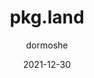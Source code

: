 ---
author: dormoshe
date: 2021-12-30
permalink: false
publisher: pkgland
tags:
  - websites
  - packages
  - npm
target_url: https://pkg.land/
title: pkg.land
---